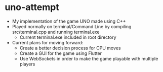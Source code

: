 # uno-attempt
- My implementation of the game UNO made using C++ 
- Played normally on terminal/Command Line by compiling src/terminal.cpp and running terminal.exe
  - Current terminal.exe included in root directory
- Current plans for moving forward:
  - Create a better decision process for CPU moves
  - Create a GUI for the game using Flutter
  - Use WebSockets in order to make the game playable with multiple players
